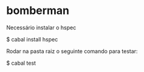 # bomberman

Necessário instalar o hspec

$ cabal install hspec

Rodar na pasta raiz o seguinte comando para testar:

$ cabal test